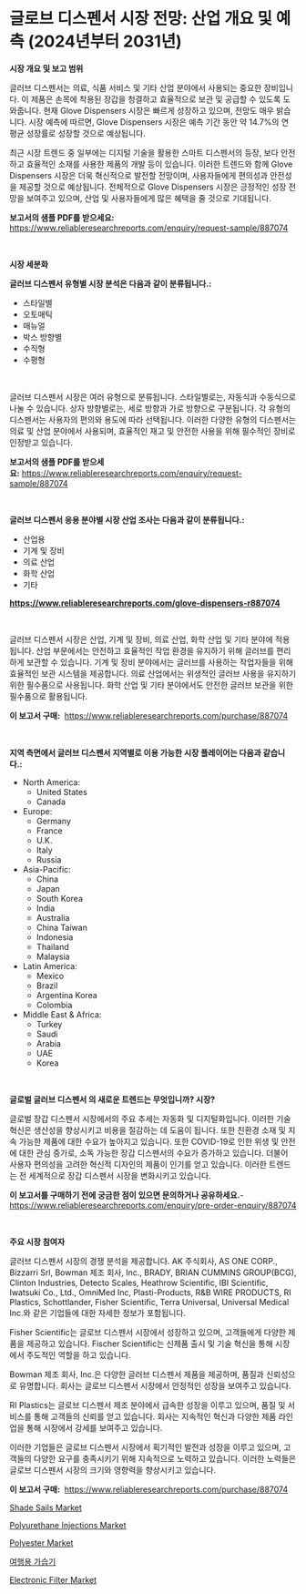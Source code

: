 <p><h1>글로브 디스펜서 시장 전망: 산업 개요 및 예측 (2024년부터 2031년)</h1></p><p><strong>시장 개요 및 보고 범위</strong></p>
<p><p>글러브 디스펜서는 의료, 식품 서비스 및 기타 산업 분야에서 사용되는 중요한 장비입니다. 이 제품은 손목에 착용된 장갑을 청결하고 효율적으로 보관 및 공급할 수 있도록 도와줍니다. 현재 Glove Dispensers 시장은 빠르게 성장하고 있으며, 전망도 매우 밝습니다. 시장 예측에 따르면, Glove Dispensers 시장은 예측 기간 동안 약 14.7%의 연 평균 성장률로 성장할 것으로 예상됩니다.</p><p>최근 시장 트렌드 중 일부에는 디지털 기술을 활용한 스마트 디스펜서의 등장, 보다 안전하고 효율적인 소재를 사용한 제품의 개발 등이 있습니다. 이러한 트렌드와 함께 Glove Dispensers 시장은 더욱 혁신적으로 발전할 전망이며, 사용자들에게 편의성과 안전성을 제공할 것으로 예상됩니다. 전체적으로 Glove Dispensers 시장은 긍정적인 성장 전망을 보여주고 있으며, 산업 및 사용자들에게 많은 혜택을 줄 것으로 기대됩니다.</p></p>
<p><strong>보고서의 샘플 PDF를 받으세요:</strong> <a href="https://www.reliableresearchreports.com/enquiry/request-sample/887074">https://www.reliableresearchreports.com/enquiry/request-sample/887074</a></p>
<p>&nbsp;</p>
<p><strong>시장 세분화</strong></p>
<p><strong>글러브 디스펜서 유형별 시장 분석은 다음과 같이 분류됩니다.:</strong></p>
<p><ul><li>스타일별</li><li>오토매틱</li><li>매뉴얼</li><li>박스 방향별</li><li>수직형</li><li>수평형</li></ul></p>
<p>&nbsp;</p>
<p><p>글러브 디스펜서 시장은 여러 유형으로 분류됩니다. 스타일별로는, 자동식과 수동식으로 나눌 수 있습니다. 상자 방향별로는, 세로 방향과 가로 방향으로 구분됩니다. 각 유형의 디스펜서는 사용자의 편의와 용도에 따라 선택됩니다. 이러한 다양한 유형의 디스펜서는 의료 및 산업 분야에서 사용되며, 효율적인 재고 및 안전한 사용을 위해 필수적인 장비로 인정받고 있습니다.</p></p>
<p><strong>보고서의 샘플 PDF를 받으세요:</strong>&nbsp;<a href="https://www.reliableresearchreports.com/enquiry/request-sample/887074">https://www.reliableresearchreports.com/enquiry/request-sample/887074</a></p>
<p>&nbsp;</p>
<p><strong> 글러브 디스펜서 응용 분야별 시장 산업 조사는 다음과 같이 분류됩니다.:</strong></p>
<p><ul><li>산업용</li><li>기계 및 장비</li><li>의료 산업</li><li>화학 산업</li><li>기타</li></ul></p>
<p><strong><a href="https://www.reliableresearchreports.com/glove-dispensers-r887074">https://www.reliableresearchreports.com/glove-dispensers-r887074</a></strong></p>
<p>&nbsp;</p>
<p><p>글러브 디스펜서 시장은 산업, 기계 및 장비, 의료 산업, 화학 산업 및 기타 분야에 적용됩니다. 산업 부문에서는 안전하고 효율적인 작업 환경을 유지하기 위해 글러브를 편리하게 보관할 수 있습니다. 기계 및 장비 분야에서는 글러브를 사용하는 작업자들을 위해 효율적인 보관 시스템을 제공합니다. 의료 산업에서는 위생적인 글러브 사용을 유지하기 위한 필수품으로 사용됩니다. 화학 산업 및 기타 분야에서도 안전한 글러브 보관을 위한 필수품으로 활용됩니다.</p></p>
<p><strong>이 보고서 구매:</strong>&nbsp; <a href="https://www.reliableresearchreports.com/purchase/887074">https://www.reliableresearchreports.com/purchase/887074</a></p>
<p>&nbsp;</p>
<p><strong>지역 측면에서 글러브 디스펜서 지역별로 이용 가능한 시장 플레이어는 다음과 같습니다.:</strong></p>
<p><ul>
    <li>
        North America:
        <ul>
            <li>United States</li>
            <li>Canada</li>
        </ul>
    </li>
    <li>
        Europe:
        <ul>
            <li>Germany</li>
            <li>France</li>
            <li>U.K.</li>
            <li>Italy</li>
            <li>Russia</li>
        </ul>
    </li>
    <li>
        Asia-Pacific:
        <ul>
            <li>China</li>
            <li>Japan</li>
            <li>South Korea</li>
            <li>India</li>
            <li>Australia</li>
            <li>China Taiwan</li>
            <li>Indonesia</li>
            <li>Thailand</li>
            <li>Malaysia</li>
        </ul>
    </li>
    <li>
        Latin America:
        <ul>
            <li>Mexico</li>
            <li>Brazil</li>
            <li>Argentina Korea</li>
            <li>Colombia</li>
        </ul>
    </li>
    <li>
        Middle East & Africa:
        <ul>
            <li>Turkey</li>
            <li>Saudi</li>
            <li>Arabia</li>
            <li>UAE</li>
            <li>Korea</li>
        </ul>
    </li>
    </ul></p>
<p>&nbsp;</p>
<p><strong>글로벌 글러브 디스펜서 의 새로운 트렌드는 무엇입니까? 시장?</strong></p>
<p><p>글로벌 장갑 디스펜서 시장에서의 주요 추세는 자동화 및 디지털화입니다. 이러한 기술 혁신은 생산성을 향상시키고 비용을 절감하는 데 도움이 됩니다. 또한 친환경 소재 및 지속 가능한 제품에 대한 수요가 높아지고 있습니다. 또한 COVID-19로 인한 위생 및 안전에 대한 관심 증가로, 소독 가능한 장갑 디스펜서의 수요가 증가하고 있습니다. 더불어 사용자 편의성을 고려한 혁신적 디자인의 제품이 인기를 얻고 있습니다. 이러한 트렌드는 전 세계적으로 장갑 디스펜서 시장을 변화시키고 있습니다.</p></p>
<p><strong>이 보고서를 구매하기 전에 궁금한 점이 있으면 문의하거나 공유하세요.</strong>- <a href="https://www.reliableresearchreports.com/enquiry/pre-order-enquiry/887074">https://www.reliableresearchreports.com/enquiry/pre-order-enquiry/887074</a></p>
<p>&nbsp;</p>
<p><strong>주요 시장 참여자</strong></p>
<p><p>글러브 디스펜서 시장의 경쟁 분석을 제공합니다. AK 주식회사, AS ONE CORP., Bizzarri Srl, Bowman 제조 회사, Inc., BRADY, BRIAN CUMMINS GROUP(BCG), Clinton Industries, Detecto Scales, Heathrow Scientific, IBI Scientific, Iwatsuki Co., Ltd., OmniMed Inc, Plasti-Products, R&B WIRE PRODUCTS, RI Plastics, Schottlander, Fisher Scientific, Terra Universal, Universal Medical Inc.와 같은 기업들에 대한 자세한 정보가 포함됩니다.</p><p>Fisher Scientific는 글로브 디스펜서 시장에서 성장하고 있으며, 고객들에게 다양한 제품을 제공하고 있습니다. Fischer Scientific는 신제품 출시 및 기술 혁신을 통해 시장에서 주도적인 역할을 하고 있습니다.</p><p>Bowman 제조 회사, Inc.은 다양한 글러브 디스펜서 제품을 제공하며, 품질과 신뢰성으로 유명합니다. 회사는 글로브 디스펜서 시장에서 안정적인 성장을 보여주고 있습니다.</p><p>RI Plastics는 글로브 디스펜서 제조 분야에서 급속한 성장을 이루고 있으며, 품질 및 서비스를 통해 고객들의 신뢰를 얻고 있습니다. 회사는 지속적인 혁신과 다양한 제품 라인업을 통해 시장에서 강세를 보여주고 있습니다.</p><p>이러한 기업들은 글로브 디스펜서 시장에서 획기적인 발전과 성장을 이루고 있으며, 고객들의 다양한 요구를 충족시키기 위해 지속적으로 노력하고 있습니다. 이러한 노력들은 글로브 디스펜서 시장의 크기와 영향력을 향상시키고 있습니다.</p></p>
<p><strong>이 보고서 구매:</strong>&nbsp;&nbsp;<a href="https://www.reliableresearchreports.com/purchase/887074">https://www.reliableresearchreports.com/purchase/887074</a></p>
<p><p><a href="https://view.publitas.com/reportprime-1/shade-sails-market-size-share-trends-analysis-report-by-application-regional-outlook-competitive-strategies-and-segment-forecasts-2024-2031/">Shade Sails Market</a></p><p><a href="https://faithful-glue-af3.notion.site/Polyurethane-Injections-Market-Size-and-Examines-its-Market-Scope-with-a-Primary-Focus-on-Growth-O-18b3b37d28fa4f4894689605e5483b14">Polyurethane Injections Market</a></p><p><a href="https://issuu.com/reportprime-2/docs/polyester-market-size-2030.pptx">Polyester Market</a></p><p><a href="https://github.com/mpodehpw07370073/Market-Research-Report-List-1/blob/main/958970819971.md">여행용 가습기</a></p><p><a href="https://github.com/rahu1506/Market-Research-Report-List-3/blob/main/electronic-filter-market.md">Electronic Filter Market</a></p></p>